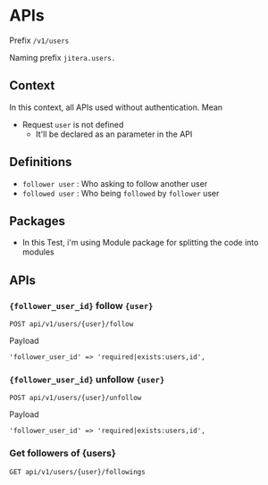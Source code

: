 # APIs

Prefix `/v1/users`

Naming prefix `jitera.users.`

## **Context**

In this context, all APIs used without authentication. Mean
- Request `user` is not defined
  - It'll be declared as an parameter in the API

## **Definitions**

- `follower user` : Who asking to follow another user
- `followed user` : Who being `followed` by `follower` user

## Packages
- In this Test, i'm using Module package for splitting the code into modules

## APIs
### `{follower_user_id}` follow `{user}` 
`POST api/v1/users/{user}/follow`

Payload

`'follower_user_id' => 'required|exists:users,id',`

### `{follower_user_id}` unfollow `{user}`

`POST api/v1/users/{user}/unfollow`

Payload

`'follower_user_id' => 'required|exists:users,id',`

### Get followers of {users}

`GET api/v1/users/{user}/followings`
